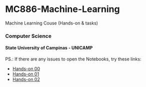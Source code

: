 # MC886-Machine-Learning
Machine Learning Couse (Hands-on & tasks)

### Computer Science
#### State University of Campinas - UNICAMP

PS.: If there are any issues to open the Notebooks, try these links: 

- [Hands-on 00](https://drive.google.com/drive/folders/18P5CDKppdb0foLdEXLkpKQW76d7SxuIS?usp=sharing)
- [Hands-on 01](https://drive.google.com/drive/folders/1GwAQTsbrcnh7Ogs1s3myjDklJc5U0E_6?usp=sharing)
- [Hands-on 02](https://drive.google.com/drive/folders/1bZYA0BfejRuC8kU82dRm0BKJ2pJh0IlK?usp=sharing)
